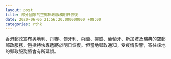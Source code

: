 ```yaml
---
layout: post
title: 部分國家的空郵郵政服務明日恢復
date: 2020-06-05 21:56:20.000000000 +08:00
categories: rthk
---
```


香港郵政宣布奧地利、丹麥、匈牙利、荷蘭、挪威、葡萄牙、新加坡及瑞典的空郵郵政服務，包括特快專遞將於明日恢復。但當地郵政通知，受疫情影響，寄往該地的郵政服務將會有所延誤。
